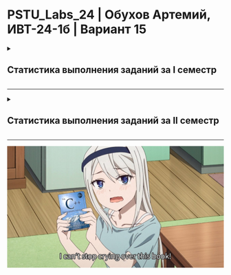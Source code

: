 # PSTU_Labs_24 | Обухов Артемий, ИВТ-24-1б | Вариант 15

<details>
<summary><h2>Статистика выполнения заданий за I семестр</h2></summary>
<br>
  
| ID задания | Код | Схема | Примечания |                                                 
| :----: | :----: | :----: | :----: |
| 1_1 | ✅ | ✅ |  |
| 1_2 | ✅ | ✅ |  |
| 1_3 | ✅ | ✅ |  |
| 1_switch | ✅ | 🕐 |  |
| ptr_1 | ✅ | ✅ |  |
| ptr_2 | ✅ | ✅ |  |
| ptr_3 | ✅ | ✅ |  |
| ptr_4 | ✅ | ✅ |  |
| ptr_5 | ✅ | ✅ |  |
| 2_1 | ✅ | ✅ |  |
| 2_2 | ✅ | ✅ |  |
| 2_3 | ✅ | ✅ |  |
| 2_4 | ✅ | ✅ |  |
| 2_5 | ✅ | ✅ |  |
| 2_6 | ✅ | ✅ |  |
| 2_7_1 | ✅ | ✅ |  |
| 2_7_2 | ✅ | ✅ |  |
| 2_7_3 | ✅ | ✅ |  |
| 2_8 | ✅ | ❌ |  |
| 2_9 | ✅ | ❌ |  |
| 2_10 | ✅ | ❌ |  |
| 2_11 | ✅ | ✅ |  |
| 2_12 | ✅ | ✅ |  |
| 2_13 | ✅ | ✅ |  |
| 2_14 | ✅ | ✅ |  |
| 2_15 | ✅ | ❌ |  |
| 2_16 | ✅ | ✅ |  |
| 2_17 | ✅ | ✅ |  |
| 2_18 | ✅ | ✅ |  |
| 2_19 | ✅ | ✅ |  |
| 2_20 | ✅ | ❌ |  |
| 2_21 | ✅ | ❌ |  |
| 2_22 | ✅ | ✅ |  |
| 2_23 | ✅ | ✅ |  |
| Логика | 5 | 5 |  |
| eq_half | ✅ | ✅ |  |
| eq_Newton | ✅ | ✅ |  |
| eq_it | ✅ | ✅ |  |
| recursion | ✅ | ✅ |  |
| Сумма | 38✅ | 32✅ |  |

</details>

_________________________________________________

<details>
<summary><h2>Статистика выполнения заданий за II семестр</h2></summary>
<br>
  
| ID задания | Код | Схема | Расположение |                                                 
| :----: | :----: | :----: | :----: |
| №4 | ✅ | 🕐 | Sem_2/Lab4  |
| Пузырёк | ✅ | ❌ | Sem_2/Labbubble |
| Выбор | ✅ | ❌ | Sem_2/Labchoice |
| Вставки | ✅ | ❌ | Sem_2/Labinsert |
| №5 | ✅ | ❌ | Sem_2/Lab5 |
| Ханой | ✅ | ❌ |  |
| 8 ферзей | ✅ | ❌ | Sem_2/8queens |
| №7.1 | ♻️ | ❌ | Sem_2/Lab7.1 |
| №7.2 | ✅ | ❌ | Sem_2/Lab7.2 |
| №6 (а почему она после №7? ладно.)| ✅ | ❌ | Sem_2/Lab6 |
| №10 | ✅ | ❌ | Sem_2/Lab10 |
| №11.1 | ✅ | ❌ | Sem_2/Lab11.1 |
| №11.2 | ✅ | ❌ | Sem_2/Lab11.2 |
| №11.3 | ✅ | ❌ |  |
| №11.4 | ✅ | ❌ |  |
| idef0 | 🕐 | 🕐 |  |
| №9 | ✅ | ❌ | Sem_2/Lab9 |
| Быстрая по Ломуто | ✅ | ❌ |  |
| Слияние | ✅ | ❌ |  |
| Блочная | ✅ | ❌ |  |
| Подсчётом | ✅ | ❌ |  |
| Шелл | ✅ | ❌ |  |
| Хоар | ✅ | ❌ |  |
| Многофазная с. | ✅ | ❌ |  |
| Естественная с. | ✅ | ❌ |  |
| Линейный поиск | ✅ | ❌ |  |
| Интерполяционный поиск | ✅ | ❌ |  |
| Бинарный поиск | ✅ | ❌ |  |
| Кнут-Моррис-Пратт | ✅ | ❌ |  |
| Бойер-Мур | ✅ | ❌ |  |
| Хэш-таблицы | ✅ | ✅ |  |
| Классы 1 | ✅ | ❌ |  |
| Классы 2 | ✅ | ❌ |  |
| Классы 3 | ✅ | ✅ |  |
| Классы 4 | ✅ | ✅ |  |
| Классы 5 | ✅ | ✅ |  |
| Классы 6 | ✅ | ✅ |  |
| Классы 7 | ✅ | ✅ |  |
| Классы 8 | ✅ | ✅ |  |
| Классы 9 | ✅ | ✅ |  |
| Классы 10 | ✅ | ✅ |  |
| Классы 11 | ✅ | ✅ |  |
| Классы 12 | ✅ | ✅ |  |
| Классы 13 | ✅ | ✅ |  |
| Деревья | ❌ | ❌ |  |
| Графы | ❌ | ❌ |  |
| Коммивояжёр | ❌ | ❌ |  |
| Творческая | ✅ | ✅ |  |
| **Сумма** |  |  |  |

</details>

________________________________________________

![alt text](https://github.com/vanlaukaus/PSTU_Labs_24/blob/main/Sem_1/misc/fvnRBkBVJhM.jpg)
